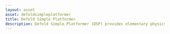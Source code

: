 ```yaml
---
layout: asset
asset: defoldsimpleplatformer
title: Defold Simple Platformer
description: Defold Simple Platformer (DSP) provides elementary physics logic to a Defold game engine project.
---
```

